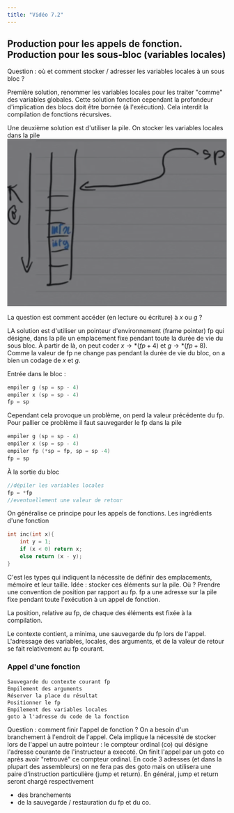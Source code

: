 ```yaml
---
title: "Vidéo 7.2"
---
```


## Production pour les appels de fonction. Production pour les sous-bloc (variables locales)

Question : où et comment stocker / adresser les variables locales à un sous bloc
?

Première solution, renommer les variables locales pour les traiter "comme" des
variables globales. Cette solution fonction cependant la profondeur
d'implication des blocs doit être bornée (à l'exécution). Cela interdit la
compilation de fonctions récursives.

Une deuxième solution est d'utiliser la pile. On stocker les variables locales
dans la pile
![](./img/71.png)

La question est comment accéder (en lecture ou écriture) à $x$ ou $g$ ?

LA solution est d'utiliser un pointeur d'environnement (frame pointer) fp qui
désigne, dans la pile un emplacement fixe pendant toute la durée de vie du sous
bloc. À partir de là, on peut coder $x \rightarrow *(fp+4)$ et $g \rightarrow
*(fp+8)$. Comme la valeur de fp ne change pas pendant la durée de vie du bloc,
on a bien un codage de $x$ et $g$.

Entrée dans le bloc :

```c
empiler g (sp = sp - 4)
empiler x (sp = sp - 4)
fp = sp
```

Cependant cela provoque un problème, on perd la valeur précédente du fp. Pour
pallier ce problème il faut sauvegarder le fp dans la pile

```c
empiler g (sp = sp - 4)
empiler x (sp = sp - 4)
empiler fp (*sp = fp, sp = sp -4)
fp = sp
```

À la sortie du bloc

```c
//dépiler les variables locales
fp = *fp
//eventuellement une valeur de retour
```

On généralise ce principe pour les appels de fonctions. Les ingrédients d'une
fonction

```c
int inc(int x){
    int y = 1;
    if (x < 0) return x;
    else return (x - y);
}
```

C'est les types qui indiquent la nécessite de définir des emplacements, mémoire
et leur taille. Idée : stocker ces éléments sur la pile. Où ? Prendre une
convention de position par rapport au fp. fp a une adresse sur la pile fixe
pendant toute l'exécution à un appel de fonction.

La position, relative au fp, de chaque des éléments est fixée à la compilation.

Le contexte contient, a minima, une sauvegarde du fp lors de l'appel.
L'adressage des variables, locales, des arguments, et de la valeur de retour se
fait relativement au fp courant.

### Appel d'une fonction

```
Sauvegarde du contexte courant fp
Empilement des arguments
Réserver la place du résultat
Positionner le fp
Empilement des variables locales
goto à l'adresse du code de la fonction
```

Question : comment finir l'appel de fonction ? On a besoin d'un branchement à
l'endroit de l'appel. Cela implique la nécessité de stocker lors de l'appel un
autre pointeur : le compteur ordinal (co) qui désigne l'adresse courante de
l'instructeur a execoté. On finit l'appel par un goto co après avoir "retrouvé"
ce compteur ordinal. En code 3 adresses (et dans la plupart des assembleurs) on
ne fera pas des goto mais on utilisera une paire d'instruction particulière
(jump et return). En général, jump et return seront chargé respectivement

+ des branchements
+ de la sauvegarde / restauration du fp et du co.
